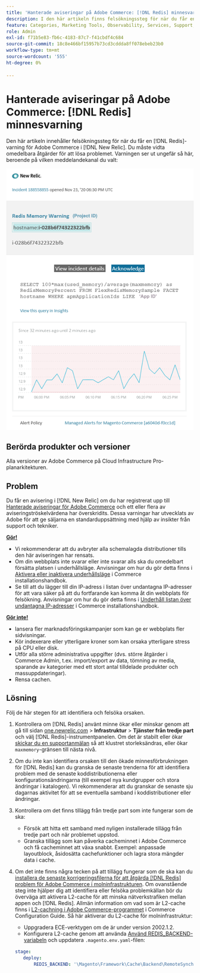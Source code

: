 ```yaml
---
title: 'Hanterade aviseringar på Adobe Commerce: [!DNL Redis] minnesvarning'
description: I den här artikeln finns felsökningssteg för när du får en [!DNL Redis] varningsvarning för Adobe Commerce i [!DNL New Relic]. Omedelbar åtgärd krävs.
feature: Categories, Marketing Tools, Observability, Services, Support, Tools and External Services, Variables
role: Admin
exl-id: f71b5e83-fb6c-4183-87c7-f41cbdf4c684
source-git-commit: 18c8e466bf15957b73cd3cddda8ff078ebeb23b0
workflow-type: tm+mt
source-wordcount: '555'
ht-degree: 0%

---
```


# Hanterade aviseringar på Adobe Commerce: [!DNL Redis] minnesvarning

Den här artikeln innehåller felsökningssteg för när du får en [!DNL Redis]-varning för Adobe Commerce i [!DNL New Relic]. Du måste vidta omedelbara åtgärder för att lösa problemet. Varningen ser ut ungefär så här, beroende på vilken meddelandekanal du valt:

![new_relic_redis_memory_warning.png](../../assets/managed-alerts/new_relic_redis_memory_warning.png)

## Berörda produkter och versioner

Alla versioner av Adobe Commerce på Cloud Infrastructure Pro-planarkitekturen.

## Problem

Du får en avisering i [!DNL New Relic] om du har registrerat upp till [Hanterade aviseringar för Adobe Commerce](managed-alerts-for-magento-commerce.md) och ett eller flera av aviseringströskelvärdena har överskridits. Dessa varningar har utvecklats av Adobe för att ge säljarna en standarduppsättning med hjälp av insikter från support och tekniker.

**<u>Gör!</u>**

* Vi rekommenderar att du avbryter alla schemalagda distributioner tills den här aviseringen har rensats.
* Om din webbplats inte svarar eller inte svarar alls ska du omedelbart försätta platsen i underhållsläge. Anvisningar om hur du gör detta finns i [Aktivera eller inaktivera underhållsläge](https://experienceleague.adobe.com/en/docs/commerce-operations/installation-guide/tutorials/maintenance-mode) i Commerce installationshandbok.
* Se till att du lägger till din IP-adress i listan över undantagna IP-adresser för att vara säker på att du fortfarande kan komma åt din webbplats för felsökning. Anvisningar om hur du gör detta finns i [Underhåll listan över undantagna IP-adresser](https://experienceleague.adobe.com/en/docs/commerce-operations/installation-guide/tutorials/maintenance-mode#maintain-the-list-of-exempt-ip-addresses) i Commerce installationshandbok.

**<u>Gör inte!</u>**

* lansera fler marknadsföringskampanjer som kan ge er webbplats fler sidvisningar.
* Kör indexerare eller ytterligare kroner som kan orsaka ytterligare stress på CPU eller disk.
* Utför alla större administrativa uppgifter (dvs. större åtgärder i Commerce Admin, t.ex. import/export av data, tömning av media, sparande av kategorier med ett stort antal tilldelade produkter och massuppdateringar).
* Rensa cachen.

## Lösning

Följ de här stegen för att identifiera och felsöka orsaken.

1. Kontrollera om [!DNL Redis] använt minne ökar eller minskar genom att gå till sidan [one.newrelic.com](https://login.newrelic.com/login) > **Infrastruktur** > **Tjänster från tredje part** och välj [!DNL Redis]-instrumentpanelen. Om det är stabilt eller ökar [skickar du en supportanmälan](https://experienceleague.adobe.com/en/docs/commerce-knowledge-base/kb/help-center-guide/magento-help-center-user-guide#support-case) så att klustret storleksändras, eller ökar `maxmemory`-gränsen till nästa nivå.
1. Om du inte kan identifiera orsaken till den ökade minnesförbrukningen för [!DNL Redis] kan du granska de senaste trenderna för att identifiera problem med de senaste koddistributionerna eller konfigurationsändringarna (till exempel nya kundgrupper och stora ändringar i katalogen). Vi rekommenderar att du granskar de senaste sju dagarnas aktivitet för att se eventuella samband i koddistributioner eller ändringar.
1. Kontrollera om det finns tillägg från tredje part som inte fungerar som de ska:
   * Försök att hitta ett samband med nyligen installerade tillägg från tredje part och när problemet uppstod.
   * Granska tillägg som kan påverka cacheminnet i Adobe Commerce och få cacheminnet att växa snabbt. Exempel: anpassade layoutblock, åsidosätta cachefunktioner och lagra stora mängder data i cache.
1. Om det inte finns några tecken på att tillägg fungerar som de ska kan du [installera de senaste korrigeringsfilerna för att åtgärda [!DNL Redis] problem för Adobe Commerce i molninfrastrukturen](https://experienceleague.adobe.com/en/docs/commerce-knowledge-base/kb/troubleshooting/miscellaneous/install-latest-patches-to-fix-magento-redis-issues). Om ovanstående steg inte hjälper dig att identifiera eller felsöka problemkällan bör du överväga att aktivera L2-cache för att minska nätverkstrafiken mellan appen och [!DNL Redis]. Allmän information om vad som är L2-cache finns i [L2-cachning i Adobe Commerce-programmet](https://experienceleague.adobe.com/en/docs/commerce-operations/configuration-guide/cache/level-two-cache) i Commerce Configuration Guide. Så här aktiverar du L2-cache för molninfrastruktur:
   * Uppgradera ECE-verktygen om de är under version 2002.1.2.
   * Konfigurera L2-cache genom att använda [Använd REDIS\_BACKEND-variabeln](https://experienceleague.adobe.com/en/docs/commerce-on-cloud/user-guide/configure/env/stage/variables-deploy#redis_backend) och uppdatera `.magento.env.yaml`-filen:

   ```yaml
   stage:
      deploy:
          REDIS_BACKEND: '\Magento\Framework\Cache\Backend\RemoteSynchronizedCache'
   ```
